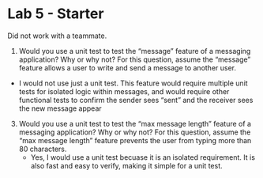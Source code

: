 # Lab 5 - Starter

Did not work with a teammate. 

1. Would you use a unit test to test the “message” feature of a messaging application? Why or why not? For this question, assume the “message” feature allows a user to write and send a message to another user.
  - I would not use just a unit test. This feature would require multiple unit tests for isolated logic within messages, and would require other functional tests to confirm the sender sees “sent” and the receiver sees the new message appear
  
3. Would you use a unit test to test the “max message length” feature of a messaging application? Why or why not? For this question, assume the “max message length” feature prevents the user from typing more than 80 characters.
   - Yes, I would use a unit test becuase it is an isolated requirement. It is also fast and easy to verify, making it simple for a unit test. 
